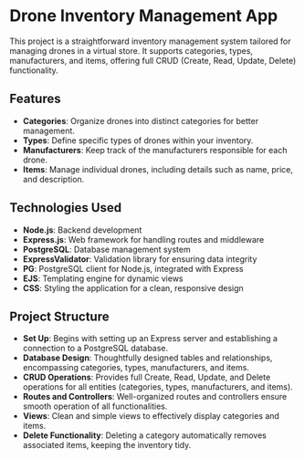 # Drone Inventory Management App

This project is a straightforward inventory management system tailored for managing drones in a virtual store. It supports categories, types, manufacturers, and items, offering full CRUD (Create, Read, Update, Delete) functionality.

## Features

- **Categories**: Organize drones into distinct categories for better management.
- **Types**: Define specific types of drones within your inventory.
- **Manufacturers**: Keep track of the manufacturers responsible for each drone.
- **Items**: Manage individual drones, including details such as name, price, and description.

## Technologies Used

- **Node.js**: Backend development
- **Express.js**: Web framework for handling routes and middleware
- **PostgreSQL**: Database management system
- **ExpressValidator**: Validation library for ensuring data integrity
- **PG**: PostgreSQL client for Node.js, integrated with Express
- **EJS**: Templating engine for dynamic views
- **CSS**: Styling the application for a clean, responsive design

## Project Structure

- **Set Up**: Begins with setting up an Express server and establishing a connection to a PostgreSQL database.
- **Database Design**: Thoughtfully designed tables and relationships, encompassing categories, types, manufacturers, and items.
- **CRUD Operations**: Provides full Create, Read, Update, and Delete operations for all entities (categories, types, manufacturers, and items).
- **Routes and Controllers**: Well-organized routes and controllers ensure smooth operation of all functionalities.
- **Views**: Clean and simple views to effectively display categories and items.
- **Delete Functionality**: Deleting a category automatically removes associated items, keeping the inventory tidy.
